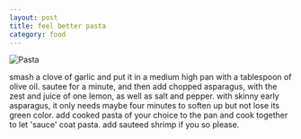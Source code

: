 ```yaml
---
layout: post
title: feel better pasta
category: food
---
```

![Pasta](https://s3.amazonaws.com/things.katyralko.com/food/2011-04-08+14.30.30.resized.jpg "Pasta")

smash a clove of garlic and put it in a medium high pan with a tablespoon of olive oil. sautee for a minute, and then add chopped asparagus, with the zest and juice of one lemon, as well as salt and pepper. with skinny early asparagus, it only needs maybe four minutes to soften up but not lose its green color. add cooked pasta of your choice to the pan and cook together to let 'sauce' coat pasta. add sauteed shrimp if you so please. 
